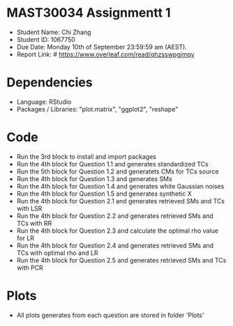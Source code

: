 # MAST30034 Assignmentt 1
- Student Name: Chi Zhang
- Student ID: 1067750
- Due Date: Monday 10th of September 23:59:59 am (AEST).
- Report Link: # https://www.overleaf.com/read/qhzsswpgjmqy

# Dependencies
- Language: RStudio
- Packages / Libraries: "plot.matrix", "ggplot2", "reshape"


# Code
- Run the 3rd block to install and import packages
- Run the 4th block for Question 1.1 and generates standardized TCs
- Run the 5th block for Question 1.2 and generatets CMs for TCs source
- Run the 4th block for Question 1.3 and generates SMs
- Run the 4th block for Question 1.4 and generates white Gaussian noises
- Run the 4th block for Question 1.5 and generates synthetic X
- Run the 4th block for Question 2.1 and generates retrieved SMs and TCs with LSR
- Run the 4th block for Question 2.2 and generates retrieved SMs and TCs with RR
- Run the 4th block for Question 2.3 and calculate the optimal rho value for LR
- Run the 4th block for Question 2.4 and generates retrieved SMs and TCs with optimal rho and LR
- Run the 4th block for Question 2.5 and generates retrieved SMs and TCs with PCR


# Plots
- All plots generates from each question are stored in folder 'Plots'